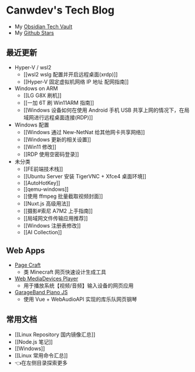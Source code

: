 # Canwdev's Tech Blog

- My [Obsidian Tech Vault](https://github.com/canwdev/canwdev.github.io)
- My [Github Stars](https://github.com/canwdev?tab=stars)

## 最近更新

- Hyper-V / wsl2
	- [[wsl2 wslg 配置并开启远程桌面(xrdp)]]
	- [[Hyper-V 固定虚拟机网络 IP 地址 配网指南]]
- Windows on ARM
	- [[LG G8X 刷机]]
	- [[一加 6T 刷 Win11ARM 指南]]
	- [[Windows 设备如何在使用 Android 手机 USB 共享上网的情况下，在局域网进行远程桌面连接(RDP)]]
- Windows 配置
	- [[Windows 通过 New-NetNat 给其他网卡共享网络]]
	- [[Windows 更新的相关设置]]
	- [[Win11 修改]]
	- [[RDP 使用空密码登录]]
- 未分类
	- [[FE前端技术栈]]
	- [[Ubuntu Server 安装 TigerVNC + Xfce4 桌面环境]]
	- [[AutoHotKey]]
	- [[qemu-windows]]
	- [[使用 ffmpeg 批量截取视频封面]]
	- [[Nuxt.js 高级用法]]
	- [[摄影#索尼 A7M2 上手指南]]
	- [[局域网文件传输应用推荐]]
	- [[Windows 注册表修改]]
	- [[AI Collection]]

## Web Apps

- [Page Craft](https://canwdev.github.io/page-craft-vite/index.html#/)
	- 类 Minecraft 网页快速设计生成工具
- [Web MediaDevices Player](https://canwdev.github.io/web-mediadevices-player/)
	- 用于播放系统【视频/音频】输入设备的网页应用
- [GarageBand Piano JS](https://canwdev.github.io/garageband-piano-js/)
	- 使用 Vue + WebAudioAPI 实现的库乐队网页钢琴

## 常用文档

- [[Linux Repository 国内镜像汇总]]
- [[Node.js 笔记]]
- [[Windows]]
- [[Linux 常用命令汇总]]
- 👈在左侧目录探索更多


